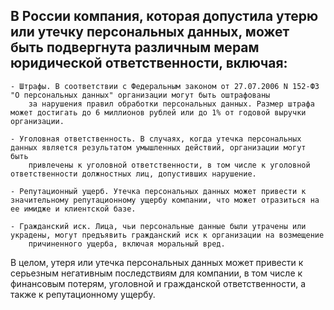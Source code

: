 ## В России компания, которая допустила утерю или утечку персональных данных, может быть подвергнута различным мерам юридической ответственности, включая:

    - Штрафы. В соответствии с Федеральным законом от 27.07.2006 N 152-ФЗ "О персональных данных" организации могут быть оштрафованы
        за нарушения правил обработки персональных данных. Размер штрафа может достигать до 6 миллионов рублей или до 1% от годовой выручки организации.

    - Уголовная ответственность. В случаях, когда утечка персональных данных является результатом умышленных действий, организации могут быть 
        привлечены к уголовной ответственности, в том числе к уголовной ответственности должностных лиц, допустивших нарушение.

    - Репутационный ущерб. Утечка персональных данных может привести к значительному репутационному ущербу компании, что может отразиться на ее имидже и клиентской базе.

    - Гражданский иск. Лица, чьи персональные данные были утрачены или украдены, могут предъявить гражданский иск к организации на возмещение 
        причиненного ущерба, включая моральный вред.

В целом, утеря или утечка персональных данных может привести к серьезным негативным последствиям для компании, в том числе к финансовым потерям, 
уголовной и гражданской ответственности, а также к репутационному ущербу.